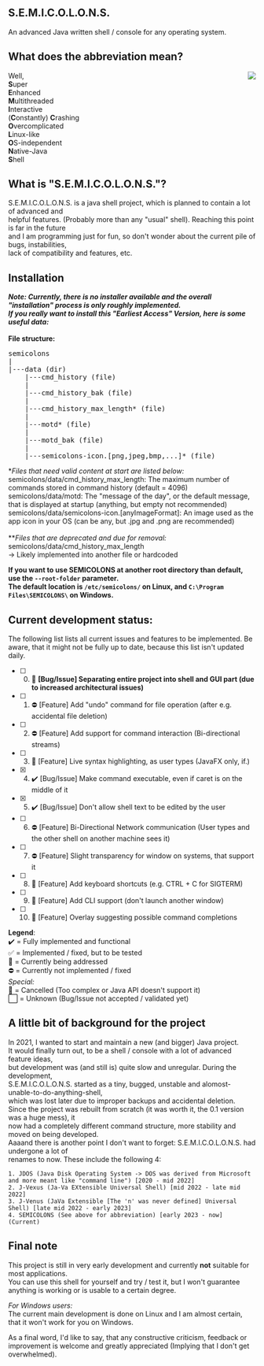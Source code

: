 ## S.E.M.I.C.O.L.O.N.S.
An advanced Java written shell / console for any operating system.

## What does the abbreviation mean?
<img align="right" src="https://meinwebserver.non3dd1yd61r0h6y.myfritz.net/for-external-access/semicolons-icon.png">
<!-- This text segment has to be HTML formatted, because it's right next to the image -->
Well, <br>
<b>S</b>uper <br>
<b>E</b>nhanced <br>
<b>M</b>ultithreaded <br>
<b>I</b>nteractive <br>
(<b>C</b>onstantly) <b>C</b>rashing <br>
<b>O</b>vercomplicated <br>
<b>L</b>inux-like <br>
<b>O</b>S-independent <br>
<b>N</b>ative-Java <br>
<b>S</b>hell

## What is "S.E.M.I.C.O.L.O.N.S."?
S.E.M.I.C.O.L.O.N.S. is a java shell project, which is planned to contain a lot of advanced and \
helpful features. (Probably more than any "usual" shell). Reaching this point is far in the future \
and I am programming just for fun, so don't wonder about the current pile of bugs, instabilities, \
lack of compatibility and features, etc.

## Installation
***Note: Currently, there is no installer available and the overall "installation" process is only roughly implemented. \
If you really want to install this "Earliest Access" Version, here is some useful data:*** \
\
**File structure:**
<pre>
semicolons
|
|---data (dir)
    |---cmd_history (file)
    |
    |---cmd_history_bak (file)
    |
    |---cmd_history_max_length* (file)
    |
    |---motd* (file)
    |
    |---motd_bak (file)
    |
    |---semicolons-icon.[png,jpeg,bmp,...]* (file)
</pre>
*_Files that need valid content at start are listed below:_\
semicolons/data/cmd_history_max_length: The maximum number of commands stored in command history (default = 4096)\
semicolons/data/motd: The "message of the day", or the default message, that is displayed at startup (anything, but empty not recommended)\
semicolons/data/semicolons-icon.[anyImageFormat]: An image used as the app icon in your OS (can be any, but .jpg and .png are recommended)\
\
**_Files that are deprecated and due for removal:_\
semicolons/data/cmd_history_max_length\
-> Likely implemented into another file or hardcoded

**If you want to use SEMICOLONS at another root directory than default, use the `--root-folder` parameter.**\
**The default location is `/etc/semicolons/` on Linux, and `C:\Program Files\SEMICOLONS\` on Windows.**


## Current development status:
The following list lists all current issues and features to be implemented.
Be aware, that it might not be fully up to date, because this list isn't updated daily.
- [ ] 0. 🔁 <b>\[Bug/Issue] Separating entire project into shell and GUI part (due to increased architectural issues)</b>
- [ ] 1. ⛔ \[Feature] Add "undo" command for file operation (after e.g. accidental file deletion)
- [ ] 2. ⛔ \[Feature] Add support for command interaction (Bi-directional streams)
- [ ] 3. 🔁 \[Feature] Live syntax highlighting, as user types (JavaFX only, if.)
- [x] 4. ✔️ \[Bug/Issue] Make command executable, even if caret is on the middle of it
- [x] 5. ✔️ \[Bug/Issue] Don't allow shell text to be edited by the user
- [ ] 6. ⛔ \[Feature] Bi-Directional Network communication (User types and the other shell on another machine sees it)
- [ ] 7. ⛔ \[Feature] Slight transparency for window on systems, that support it
- [ ] 8. 🔁 \[Feature] Add keyboard shortcuts (e.g. CTRL + C for SIGTERM)
- [ ] 9. 🔁 \[Feature] Add CLI support (don't launch another window)
- [ ] 10. 🔁 \[Feature] Overlay suggesting possible command completions

**Legend**: \
✔️ = Fully implemented and functional \
✅ = Implemented / fixed, but to be tested \
🔁 = Currently being addressed \
⛔ = Currently not implemented / fixed \
*Special:* \
🔶 = Cancelled (Too complex or Java API doesn't support it) \
⬜ = Unknown (Bug/Issue not accepted / validated yet)


## A little bit of background for the project
In 2021, I wanted to start and maintain a new (and bigger) Java project. \
It would finally turn out, to be a shell / console with a lot of advanced feature ideas, \
but development was (and still is) quite slow and unregular. During the development, \
S.E.M.I.C.O.L.O.N.S. started as a tiny, bugged, unstable and alomost-unable-to-do-anything-shell, \
which was lost later due to improper backups and accidental deletion. \
Since the project was rebuilt from scratch (it was worth it, the 0.1 version was a huge mess), it \
now had a completely different command structure, more stability and moved on being developed. \
Aaaand there is another point I don't want to forget: S.E.M.I.C.O.L.O.N.S. had undergone a lot of \
renames to now. These include the following 4:
```
1. JDOS (Java Disk Operating System -> DOS was derived from Microsoft and more meant like "command line") [2020 - mid 2022]
2. J-Vexus (Ja-Va EXtensible Universal Shell) [mid 2022 - late mid 2022]
3. J-Venus (JaVa Extensible [The 'n' was never defined] Universal Shell) [late mid 2022 - early 2023]
4. SEMICOLONS (See above for abbreviation) [early 2023 - now] (Current)
```

## Final note
This project is still in very early development and currently **not** suitable for most applications.\
You can use this shell for yourself and try / test it, but I won't guarantee anything is working or is usable to a certain degree.

*For Windows users:*\
The current main development is done on Linux and I am almost certain, that it won't work for you on Windows.

As a final word, I'd like to say, that any constructive criticism, feedback or improvement is welcome and greatly appreciated (Implying that I don't get overwhelmed).
